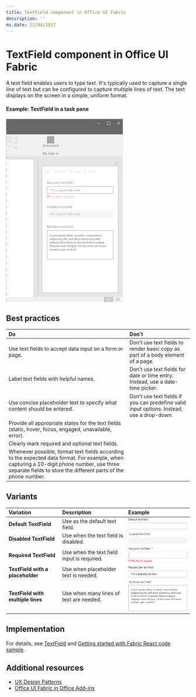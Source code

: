 ```yaml
---
title: TextField component in Office UI Fabric
description: ''
ms.date: 12/04/2017
---
```


# TextField component in Office UI Fabric

A text field enables users to type text. It's typically used to capture a single line of text but can be configured to capture multiple lines of text. The text displays on the screen in a simple, uniform format.
  
#### Example: TextField in a task pane

![An image showing the Textfield](../images/overview-with-app-text-field.png)

## Best practices

|**Do**|**Don't**|
|:------------|:--------------|
|Use text fields to accept data input on a form or page.|Don’t use text fields to render basic copy as part of a body element of a page.|
|Label text fields with helpful names.|Don’t use text fields for date or time entry. Instead, use a date-time picker.|
|Use concise placeholder text to specify what content should be entered.|Don’t use text fields if you can predefine valid input options. Instead, use a drop-down.|
|Provide all appropriate states for the text fields (static, hover, focus, engaged, unavailable, error).||
|Clearly mark required and optional text fields.||
|Whenever possible, format text fields according to the expected data format. For example, when capturing a 10-digit phone number, use three separate fields to store the different parts of the phone number.||

## Variants

|**Variation**|**Description**|**Example**|
|:------------|:--------------|:----------|
|**Default TextField**|Use as the default text field.|![Default TextField image](../images/textfield-default.png)<br/>|
|**Disabled TextField**|Use when the text field is disabled.|![Disabled TextField image](../images/textfield-disabled.png)<br/>|
|**Required TextField**|Use when the text field input is required.|![Required TextField image](../images/textfield-required.png)<br/>|
|**TextField with a placeholder**|Use when placeholder text is needed.|![TextField with a placeholder image](../images/textfield-placeholder.png)<br/>|
|**TextField with multiple lines**|Use when many lines of text are needed.|![TextField with a placeholder image](../images/textfield-multi.png)<br/>|

## Implementation

For details, see [TextField](https://dev.office.com/fabric#/components/textfield) and [Getting started with Fabric React code sample](https://github.com/OfficeDev/Word-Add-in-GettingStartedFabricReact).

## Additional resources

- [UX Design Patterns](https://github.com/OfficeDev/Office-Add-in-UX-Design-Patterns-Code)
- [Office UI Fabric in Office Add-ins](office-ui-fabric.md)
